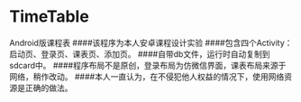 # TimeTable
Android版课程表
####该程序为本人安卓课程设计实验
####包含四个Activity：启动页、登录页、课表页、添加页。
####自带db文件，运行时自动复制到sdcard中。
####程序布局不是原创，登录布局为仿微信界面，课表布局来源于网络，稍作改动。
####本人一直认为，在不侵犯他人权益的情况下，使用网络资源是正确的做法。
